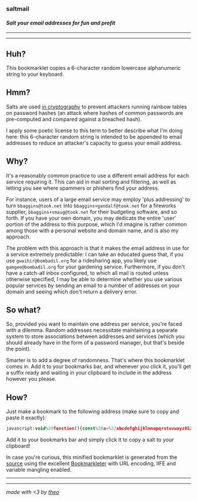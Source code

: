 ### saltmail
#### _Salt your email addresses for fun and profit_

---
---

## Huh?

This bookmarklet copies a 6-character random lowercase alphanumeric string to your keyboard.

## Hmm?

Salts are used [in cryptography](https://en.wikipedia.org/wiki/Salt_(cryptography)) to prevent attackers running rainbow tables on password hashes (an attack where hashes of common passwords are pre-computed and compared against a breached hash). 

I apply some poetic license to this term to better describe what I'm doing here: this 6-character random string is intended to be appended to email addresses to reduce an attacker's capacity to guess your email address.

## Why?

It's a reasonably common practice to use a different email address for each service requiring it. This can aid in mail sorting and filtering, as well as letting you see where spammers or phishers find your address.

For instance, users of a large email service may employ 'plus addressing' to turn `bbaggins@took.net` into `bbaggins+gandalf@took.net` for a fireworks supplier, `bbaggins+smaug@took.net` for their budgeting software, and so forth. If you have your own domain, you may dedicate the entire 'user' portion of the address to this purpose, which I'd imagine is rather common among those with a personal website and domain name, and is also my approach. 

The problem with this approach is that it makes the email address in use for a service extremely predictable: I can take an educated guess that, if you use `gwaihir@bombadil.org` for a ridesharing app, you likely use `gamgee@bombadil.org` for your gardening service. Furthermore, if you don't have a catch-all inbox configured, to which all mail is routed unless otherwise specified, I may be able to determine whether you use various popular services by sending an email to a number of addresses on your domain and seeing which don't return a delivery error.

## So what?

So, provided you want to maintain one address per service, you're faced with a dilemma. Random addresses necessitate maintaining a separate system to store associations between addresses and services (which you should already have in the form of a password manager, but that's beside the point). 

Smarter is to add a degree of randomness. That's where this bookmarklet comes in. Add it to your bookmarks bar, and whenever you click it, you'll get a suffix ready and waiting in your clipboard to include in the address however you please.

## How?

Just make a bookmark to the following address (make sure to copy and paste it exactly):

```js
javascript:void%20function(){const%20a=%22abcdefghijklmnopqrstuvwxyz0123456789%22;for(var%20b=%22%22;b.length%3C6;)b+=a.charAt(Math.floor(Math.random()*a.length));navigator.clipboard.writeText(b)}();
```

Add it to your bookmarks bar and simply click it to copy a salt to your clipboard!

In case you're curious, this minified bookmarklet is generated from the [source](source.js) using the excellent [Bookmarkleter](https://chriszarate.github.io/bookmarkleter/) with URL encoding, IIFE and variable mangling enabled.

---
---

_made with <3 by [theo](https://theocourt.com)_
